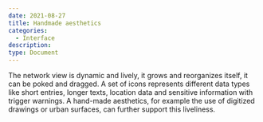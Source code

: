 ```yaml
---
date: 2021-08-27
title: Handmade aesthetics
categories:
  - Interface
description: 
type: Document
---
```

The network view is dynamic and lively, it grows and reorganizes itself, it can be poked and dragged. A set of icons represents different data types like short entries, longer texts, location data and sensitive information with trigger warnings. A hand-made aesthetics, for example the use of digitized drawings or urban surfaces, can further support this liveliness. 
